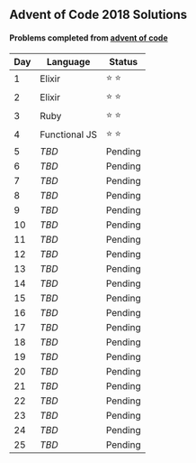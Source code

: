 ## Advent of Code 2018 Solutions
#### Problems completed from [advent of code](www.adventofcode.com)

| Day | Language | Status  |
|-----|----------|---------|
| 1   | Elixir   |  ⭐️ ⭐️   |
| 2   | Elixir   | ⭐️ ⭐️  |
| 3   | Ruby     | ⭐️ ⭐️   |
| 4   | Functional JS   | ⭐️ ⭐️    |
| 5   | _TBD_    | Pending |
| 6   | _TBD_    | Pending |
| 7   | _TBD_    | Pending |
| 8   | _TBD_    | Pending |
| 9   | _TBD_    | Pending |
| 10  | _TBD_    | Pending |
| 11  | _TBD_    | Pending |
| 12  | _TBD_    | Pending |
| 13  | _TBD_    | Pending |
| 14  | _TBD_    | Pending |
| 15  | _TBD_    | Pending |
| 16  | _TBD_    | Pending |
| 17  | _TBD_    | Pending |
| 18  | _TBD_    | Pending |
| 19  | _TBD_    | Pending |
| 20  | _TBD_    | Pending |
| 21  | _TBD_    | Pending |
| 22  | _TBD_    | Pending |
| 23  | _TBD_    | Pending |
| 24  | _TBD_    | Pending |
| 25  | _TBD_    | Pending |
